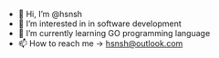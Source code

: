 - 👋 Hi, I’m @hsnsh
- 👀 I’m interested in in software development
- 🌱 I’m currently learning GO programming language
- 📫 How to reach me -> hsnsh@outlook.com

<!---
hsnsh/hsnsh is a ✨ special ✨ repository because its `README.md` (this file) appears on your GitHub profile.
You can click the Preview link to take a look at your changes.
--->
